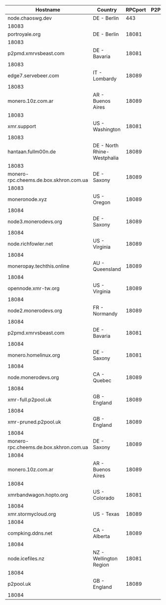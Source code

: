 Hostname | Country | RPCport | P2Pport
--- | --- | --- | ---
node.chaoswg.dev | DE - Berlin | 443
 | 18083
portroyale.org | DE - Berlin | 18081
 | 18083
p2pmd.xmrvsbeast.com | DE - Bavaria | 18081
 | 18083
edge7.servebeer.com | IT - Lombardy | 18089
 | 18083
monero.10z.com.ar | AR - Buenos Aires | 18089
 | 18083
xmr.support | US - Washington | 18081
 | 18083
hantaan.fullm00n.de | DE - North Rhine-Westphalia | 18089
 | 18083
monero-rpc.cheems.de.box.skhron.com.ua | DE - Saxony | 18089
 | 18083
moneronode.xyz | US - Oregon | 18089
 | 18084
node3.monerodevs.org | DE - Saxony | 18089
 | 18084
node.richfowler.net | US - Virginia | 18089
 | 18084
moneropay.techthis.online | AU - Queensland | 18089
 | 18084
opennode.xmr-tw.org | US - Virginia | 18089
 | 18084
node2.monerodevs.org | FR - Normandy | 18089
 | 18084
p2pmd.xmrvsbeast.com | DE - Bavaria | 18081
 | 18084
monero.homelinux.org | DE - Saxony | 18081
 | 18084
node.monerodevs.org | CA - Quebec | 18089
 | 18084
xmr-full.p2pool.uk | GB - England | 18089
 | 18084
xmr-pruned.p2pool.uk | GB - England | 18089
 | 18084
monero-rpc.cheems.de.box.skhron.com.ua | DE - Saxony | 18089
 | 18084
monero.10z.com.ar | AR - Buenos Aires | 18089
 | 18084
xmrbandwagon.hopto.org | US - Colorado | 18081
 | 18084
xmr.stormycloud.org | US - Texas | 18089
 | 18084
compking.ddns.net | CA - Alberta | 18089
 | 18084
node.icefiles.nz | NZ - Wellington Region | 18081
 | 18084
p2pool.uk | GB - England | 18089
 | 18084
